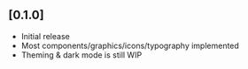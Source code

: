 ## [0.1.0]

- Initial release
- Most components/graphics/icons/typography implemented
- Theming & dark mode is still WIP

